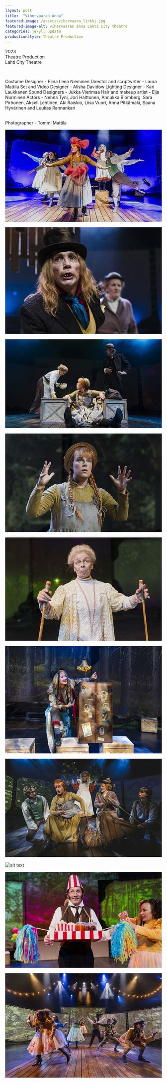 ```yaml
---
layout: post
title:  "Vihervaaran Anna"
featured-image: /assets/vihervaara_linkki.jpg
featured-image-alt: vihervaaran anna Lahti City theatre
categories: jekyll update
productionstyle: Theatre Production
---
```

  2023  
  Theatre Production  
  Lahti City Theatre  
  
  <br/>
<p></p>
  Costume Designer - Riina Leea Nieminen  
  Director and scriptwriter - Laura Mattila  
  Set and Video Designer - Alisha Davidow  
  Lighting Designer - Kari Laukkanen  
  Sound Designers - Jukka Vierimaa     
  Hair and makeup artist - Eija Nurminen  
  Actors - Nenna Tyni, Jori Halttunen, Annukka Blomberg, Sara Pirhonen, Akseli Lehtinen, Aki Raiskio, Liisa Vuori, Anna Pitkämäki, Saana Hyvärinen and Luukas Rannankari  
  <br/>

<div class="post-text-alone">   
</div> 
<p></p>
  
  <br/>
  Photographer - Tommi Mattila


  ![alt text](/assets/projects/anna1.jpg)  

  ![alt text](/assets/projects/anna11.jpg)   

  ![alt text](/assets/projects/anna2.jpg)  

  ![alt text](/assets/projects/anna22.jpg)  

  ![alt text](/assets/projects/anna3.jpg)  

  ![alt text](/assets/projects/anna4.jpg)  

  ![alt text](/assets/projects/anna5.jpg)  

  ![alt text](/assets/projects/anna6.jpg)  

  ![alt text](/assets/projects/anna7.jpg)  

  ![alt text](/assets/projects/anna8.jpg)  

  
  